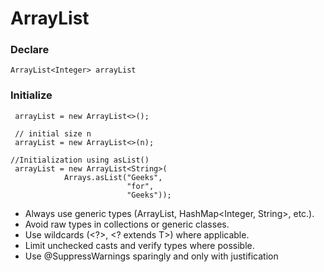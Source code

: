 # ArrayList
### Declare
```
ArrayList<Integer> arrayList
```
### Initialize
```
 arrayList = new ArrayList<>();

 // initial size n
 arrayList = new ArrayList<>(n);

//Initialization using asList()
 arrayList = new ArrayList<String>(
            Arrays.asList("Geeks",
                          "for",
                          "Geeks"));
```

- Always use generic types (ArrayList<String>, HashMap<Integer, String>, etc.).
- Avoid raw types in collections or generic classes.
- Use wildcards (<?>, <? extends T>) where applicable.
- Limit unchecked casts and verify types where possible.
- Use @SuppressWarnings sparingly and only with justification